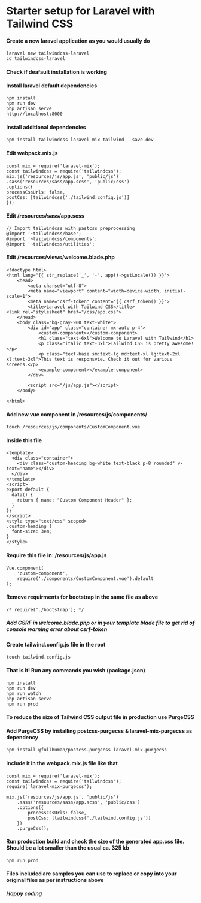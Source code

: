 # Starter setup for Laravel with Tailwind CSS

#### Create a new laravel application as you would usually do

```
laravel new tailwindcss-laravel
cd tailwindcss-laravel
```

#### Check if deafault installation is working

#### Install laravel default dependencies

```
npm install
npm run dev
php artisan serve
http://localhost:8000
```

#### Install additional dependencies

```
npm install tailwindcss laravel-mix-tailwind --save-dev
```

#### Edit webpack.mix.js

```
const mix = require('laravel-mix');
const tailwindcss = require('tailwindcss');
mix.js('resources/js/app.js', 'public/js')
.sass('resources/sass/app.scss', 'public/css')
.options({
processCssUrls: false,
postCss: [tailwindcss('./tailwind.config.js')]
});
```

#### Edit /resources/sass/app.scss

```
// Import tailwindcss with pastcss preprocessing
@import '~tailwindcss/base';
@import '~tailwindcss/components';
@import '~tailwindcss/utilities';
```

#### Edit /resources/views/welcome.blade.php

```
<!doctype html>
<html lang="{{ str_replace('_', '-', app()->getLocale()) }}">
    <head>
        <meta charset="utf-8">
        <meta name="viewport" content="width=device-width, initial-scale=1">
        <meta name="csrf-token" content="{{ csrf_token() }}">
        <title>Laravel with Tailwind CSS</title>
<link rel="stylesheet" href="/css/app.css">
    </head>
    <body class="bg-gray-900 text-white">
        <div id="app" class="container mx-auto p-4">
            <custom-component></custom-component>
            <h1 class="text-6xl">Welcome to Laravel with Tailwind</h1>
            <p class="italic text-3xl">Tailwind CSS is pretty awesome!</p>
            <p class="text-base sm:text-lg md:text-xl lg:text-2xl xl:text-3xl">This text is responsvie. Check it out for various screens.</p>
            <example-component></example-component>
        </div>

        <script src="/js/app.js"></script>
    </body>

</html>
```

#### Add new vue component in /resources/js/components/

```
touch /resources/js/components/CustomComponent.vue
```

#### Inside this file

```
<template>
  <div class="container">
    <div class="custom-heading bg-white text-black p-8 rounded" v-text="name"></div>
  </div>
</template>
<script>
export default {
  data() {
    return { name: "Custom Component Header" };
  }
};
</script>
<style type="text/css" scoped>
.custom-heading {
  font-size: 3em;
}
</style>
```

#### Require this file in: /resources/js/app.js

```
Vue.component(
    'custom-component',
    require('./components/CustomComponent.vue').default
);
```

#### Remove requirments for bootstrap in the same file as above

```
/* require('./bootstrap'); */
```

##### Add CSRF in welcome.blade.php or in your template blade file to get rid of console warning error about csrf-token

#### Create tailwind.config.js file in the root

```
touch tailwind.config.js
```

#### That is it! Run any commands you wish (package.json)

```
npm install
npm run dev
npm run watch
php artisan serve
npm run prod
```

#### To reduce the size of Tailwind CSS output file in production use PurgeCSS

#### Add PurgeCSS by installing postcss-purgecss & laravel-mix-purgecss as dependency

```
npm install @fullhuman/postcss-purgecss laravel-mix-purgecss
```

#### Include it in the webpack.mix.js file like that

```
const mix = require('laravel-mix');
const tailwindcss = require('tailwindcss');
require('laravel-mix-purgecss');

mix.js('resources/js/app.js', 'public/js')
    .sass('resources/sass/app.scss', 'public/css')
    .options({
        processCssUrls: false,
        postCss: [tailwindcss('./tailwind.config.js')]
    })
    .purgeCss();
```

#### Run production build and check the size of the generated app.css file. Should be a lot smaller than the usual ca. 325 kb

```
npm run prod
```

#### Files included are samples you can use to replace or copy into your original files as per instructions above

**_Happy coding_**
